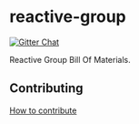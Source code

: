 # reactive-group

[![Gitter Chat](https://badges.gitter.im/Join%20Chat.svg)](https://groups.google.com/g/reactive-group)

Reactive Group Bill Of Materials.

## Contributing

[How to contribute](./CONTRIBUTING.md)
